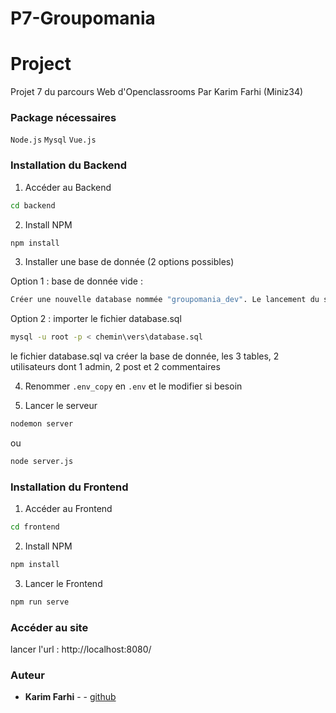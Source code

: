 # P7-Groupomania

# Project

Projet 7 du parcours Web d'Openclassrooms
Par Karim Farhi (Miniz34)


### Package nécessaires

```Node.js```
```Mysql```
```Vue.js```


### Installation du Backend

1. Accéder au Backend
``` bash 
cd backend
```


2. Install NPM
``` bash
npm install
```

<!-- Install Sequelize

``` bash
npm install sequelize sqlite3
``` -->

3. Installer une base de donnée (2 options possibles)

Option 1 : base de donnée vide :
``` bash
Créer une nouvelle database nommée "groupomania_dev". Le lancement du serveur créera les tables
 ```
Option 2 : importer le fichier database.sql


``` bash
mysql -u root -p < chemin\vers\database.sql
 ```
 le fichier database.sql va créer la base de donnée, les 3 tables, 2 utilisateurs dont 1 admin, 2 post et 2 commentaires


4. Renommer `.env_copy` en `.env` et le modifier si besoin



5. Lancer le serveur
``` bash
nodemon server
```
ou

``` bash
node server.js
```


### Installation du Frontend

1. Accéder au Frontend
``` bash
cd frontend
```

2. Install NPM
``` bash
npm install
```


3. Lancer le Frontend
``` bash
npm run serve
```

### Accéder au site

lancer l'url : http://localhost:8080/


### Auteur


* **Karim Farhi** -  - [github](https://github.com/Miniz34)



